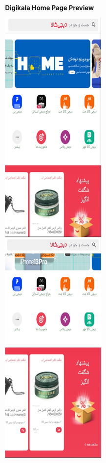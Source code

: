 ## Digikala Home Page Preview
<img src="https://github.com/maryamfereydouni/digikala/blob/main/my_app/assets/images/digikala_home1.jpg?raw=true" width="314" height="720"> <img src="https://github.com/maryamfereydouni/digikala/blob/main/my_app/assets/images/digikala_home2.jpg?raw=true" width="314" height="720">

